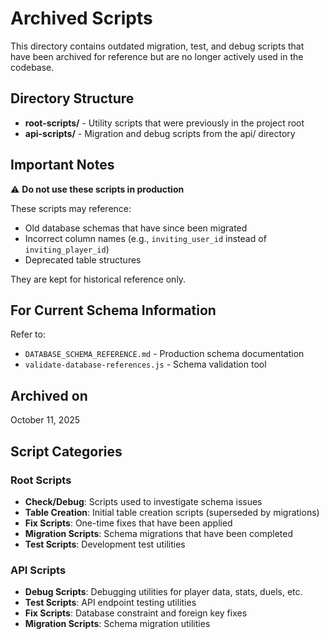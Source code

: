 # Archived Scripts

This directory contains outdated migration, test, and debug scripts that have been archived for reference but are no longer actively used in the codebase.

## Directory Structure

- **root-scripts/** - Utility scripts that were previously in the project root
- **api-scripts/** - Migration and debug scripts from the api/ directory

## Important Notes

⚠️ **Do not use these scripts in production**

These scripts may reference:
- Old database schemas that have since been migrated
- Incorrect column names (e.g., `inviting_user_id` instead of `inviting_player_id`)
- Deprecated table structures

They are kept for historical reference only.

## For Current Schema Information

Refer to:
- `DATABASE_SCHEMA_REFERENCE.md` - Production schema documentation
- `validate-database-references.js` - Schema validation tool

## Archived on

October 11, 2025

## Script Categories

### Root Scripts
- **Check/Debug**: Scripts used to investigate schema issues
- **Table Creation**: Initial table creation scripts (superseded by migrations)
- **Fix Scripts**: One-time fixes that have been applied
- **Migration Scripts**: Schema migrations that have been completed
- **Test Scripts**: Development test utilities

### API Scripts
- **Debug Scripts**: Debugging utilities for player data, stats, duels, etc.
- **Test Scripts**: API endpoint testing utilities
- **Fix Scripts**: Database constraint and foreign key fixes
- **Migration Scripts**: Schema migration utilities
